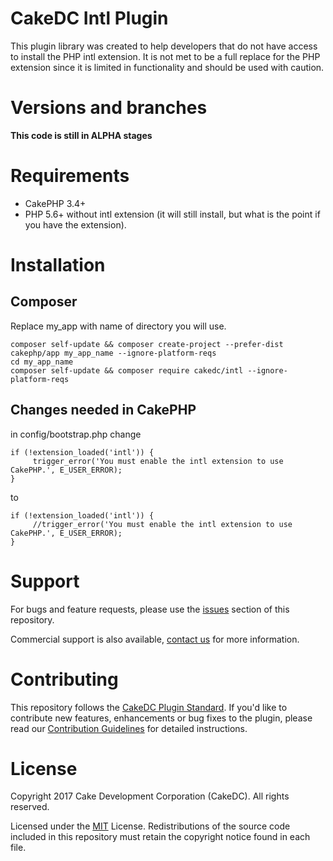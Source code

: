 CakeDC Intl Plugin
===================

This plugin library was created to help developers that do not have access to install the PHP intl extension.
It is not met to be a full replace for the PHP extension since it is limited in functionality and should be used with caution.

Versions and branches
============

**This code is still in ALPHA stages**


Requirements
============

* CakePHP 3.4+
* PHP 5.6+ without intl extension (it will still install, but what is the point if you have the extension).

Installation
============

Composer
------
Replace my_app with name of directory you will use.
```
composer self-update && composer create-project --prefer-dist cakephp/app my_app_name --ignore-platform-reqs
cd my_app_name
composer self-update && composer require cakedc/intl --ignore-platform-reqs
```
Changes needed in CakePHP
------

in config/bootstrap.php change 
```
if (!extension_loaded('intl')) {
     trigger_error('You must enable the intl extension to use CakePHP.', E_USER_ERROR);
}
```
to

```
if (!extension_loaded('intl')) {
     //trigger_error('You must enable the intl extension to use CakePHP.', E_USER_ERROR);
}
```


Support
============

For bugs and feature requests, please use the [issues](https://github.com/CakeDC/users/issues) section of this repository.

Commercial support is also available, [contact us](https://www.cakedc.com/contact) for more information.

Contributing
============

This repository follows the [CakeDC Plugin Standard](https://www.cakedc.com/plugin-standard). If you'd like to contribute new features, enhancements or bug fixes to the plugin, please read our [Contribution Guidelines](https://www.cakedc.com/contribution-guidelines) for detailed instructions.

License
============

Copyright 2017 Cake Development Corporation (CakeDC). All rights reserved.

Licensed under the [MIT](http://www.opensource.org/licenses/mit-license.php) License. Redistributions of the source code included in this repository must retain the copyright notice found in each file.